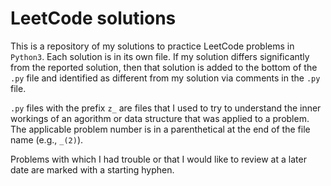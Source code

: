 # LeetCode solutions
This is a repository of my solutions to practice LeetCode problems in `Python3`. Each solution is in its own file. If my solution differs significantly from the reported solution, then that solution is added to the bottom of the `.py` file and identified as different from my solution via comments in the `.py` file.  

`.py` files with the prefix `z_` are files that I used to try to understand the inner workings of an agorithm or data structure that was applied to a problem. The applicable problem number is in a parenthetical at the end of the file name (e.g., `_(2)`).  

Problems with which I had trouble or that I would like to review at a later date are marked with a starting hyphen.